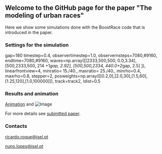## Welcome to the GitHub page for the paper "The modeling of urban races"

Here we show some simulations done with the BoostRace code that is introduced in the paper.

### Settings for the simulation

gap=180
timestep=0.4,
observertimestep=1.0,
observernsteps=7080,#9160,
endtime=7080,#9160,
waves=np.array([[2333,500,500, 0.0,3.34],
                [500,2333,500, 214 +1*gap, 2.92],
                [500,500,2334,  440.0+2*gap, 2.5]
                ]),                 
linearfrontview=4,
minratio= 15./40.,
maxratio= 25./40.,
minrho=0.4,
maxrho=0.8,
stepper=2,
posweights=np.array([[0.2,0],[2.0,30],[1.5,60],[1.25,120],[1.0,100000]]),
track=track2,
ldist=0.5
   
### Results and animation
[Animation](https://user-images.githubusercontent.com/58338787/157900110-efebdc3d-d6e0-471e-8544-a106e0083d1e.mp4) and ![Image](src)


For more details see [submitted paper]().

### Contacts
ricardo.roque@isel.pt

nuno.lopes@isel.pt
